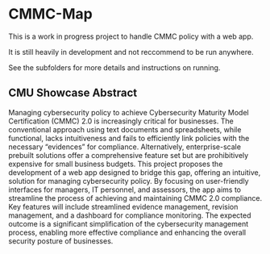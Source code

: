 # CMMC-Map

This is a work in progress project to handle CMMC policy with a web app.

It is still heavily in development and not reccommend to be run anywhere.

See the subfolders for more details and instructions on running.

## CMU Showcase Abstract

Managing cybersecurity policy to achieve Cybersecurity Maturity Model Certification (CMMC) 2.0 is increasingly critical for businesses. The conventional approach using text documents and spreadsheets, while functional, lacks intuitiveness and fails to efficiently link policies with the necessary “evidences” for compliance. Alternatively, enterprise-scale prebuilt solutions offer a comprehensive feature set but are prohibitively expensive for small business budgets. This project proposes the development of a web app designed to bridge this gap, offering an intuitive, solution for managing cybersecurity policy. By focusing on user-friendly interfaces for managers, IT personnel, and assessors, the app aims to streamline the process of achieving and maintaining CMMC 2.0 compliance. Key features will include streamlined evidence management, revision management, and a dashboard for compliance monitoring. The expected outcome is a significant simplification of the cybersecurity management process, enabling more effective compliance and enhancing the overall security posture of businesses.
